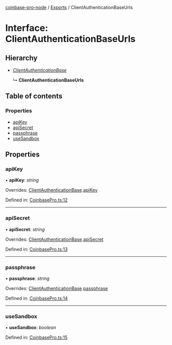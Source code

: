[coinbase-pro-node](../README.md) / [Exports](../modules.md) / ClientAuthenticationBaseUrls

# Interface: ClientAuthenticationBaseUrls

## Hierarchy

- [_ClientAuthenticationBase_](clientauthenticationbase.md)

  ↳ **ClientAuthenticationBaseUrls**

## Table of contents

### Properties

- [apiKey](clientauthenticationbaseurls.md#apikey)
- [apiSecret](clientauthenticationbaseurls.md#apisecret)
- [passphrase](clientauthenticationbaseurls.md#passphrase)
- [useSandbox](clientauthenticationbaseurls.md#usesandbox)

## Properties

### apiKey

• **apiKey**: _string_

Overrides: [ClientAuthenticationBase](clientauthenticationbase.md).[apiKey](clientauthenticationbase.md#apikey)

Defined in: [CoinbasePro.ts:12](https://github.com/bennycode/coinbase-pro-node/blob/a2d34d0/src/CoinbasePro.ts#L12)

---

### apiSecret

• **apiSecret**: _string_

Overrides: [ClientAuthenticationBase](clientauthenticationbase.md).[apiSecret](clientauthenticationbase.md#apisecret)

Defined in: [CoinbasePro.ts:13](https://github.com/bennycode/coinbase-pro-node/blob/a2d34d0/src/CoinbasePro.ts#L13)

---

### passphrase

• **passphrase**: _string_

Overrides: [ClientAuthenticationBase](clientauthenticationbase.md).[passphrase](clientauthenticationbase.md#passphrase)

Defined in: [CoinbasePro.ts:14](https://github.com/bennycode/coinbase-pro-node/blob/a2d34d0/src/CoinbasePro.ts#L14)

---

### useSandbox

• **useSandbox**: _boolean_

Defined in: [CoinbasePro.ts:15](https://github.com/bennycode/coinbase-pro-node/blob/a2d34d0/src/CoinbasePro.ts#L15)
